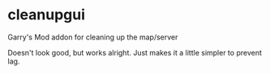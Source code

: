 # cleanupgui
Garry's Mod addon for cleaning up the map/server

Doesn't look good, but works alright.
Just makes it a little simpler to prevent lag.

